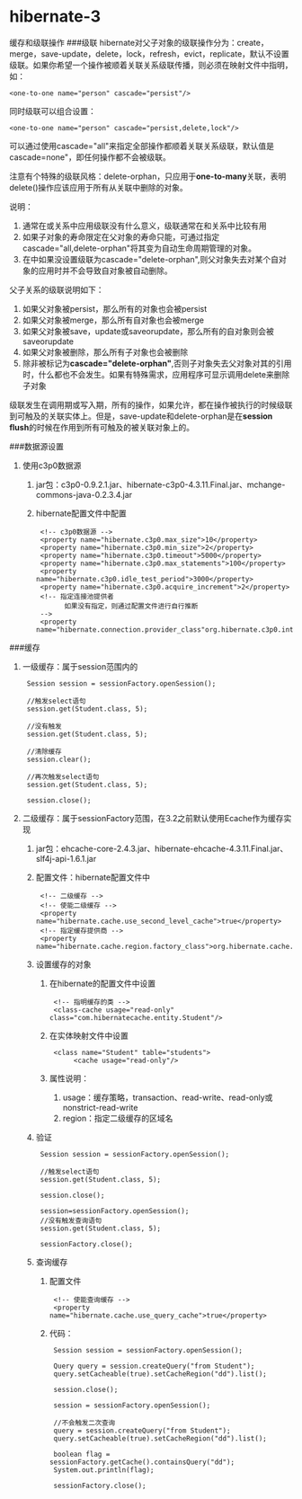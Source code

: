 # hibernate-3
缓存和级联操作
###级联
hibernate对父子对象的级联操作分为：create，merge，save-update，delete，lock，refresh，evict，replicate，默认不设置级联。如果你希望一个操作被顺着关联关系级联传播，则必须在映射文件中指明，如：

	<one-to-one name="person" cascade="persist"/>

同时级联可以组合设置：

	<one-to-one name="person" cascade="persist,delete,lock"/>

可以通过使用cascade="all"来指定全部操作都顺着关联关系级联，默认值是cascade=none"，即任何操作都不会被级联。

注意有个特殊的级联风格：delete-orphan，只应用于**one-to-many**关联，表明delete()操作应该应用于所有从关联中删除的对象。

说明：

1. 通常在<mang-to-one>或<many-to-many>关系中应用级联没有什么意义，级联通常在<one-to-one>和<one-to-mang>关系中比较有用
2. 如果子对象的寿命限定在父对象的寿命只能，可通过指定cascade="all,delete-orphan"将其变为自动生命周期管理的对象。
3. 在<one-to-many>中如果没设置级联为cascade="delete-orphan",则父对象失去对某个自对象的应用时并不会导致自对象被自动删除。

父子关系的级联说明如下：

1. 如果父对象被persist，那么所有的对象也会被persist
2. 如果父对象被merge，那么所有自对象也会被merge
3. 如果父对象被save，update或saveorupdate，那么所有的自对象则会被saveorupdate
4. 如果父对象被删除，那么所有子对象也会被删除
5. 除非被标记为**cascade="delete-orphan"**,否则子对象失去父对象对其的引用时，什么都也不会发生。如果有特殊需求，应用程序可显示调用delete来删除子对象 

级联发生在调用期或写入期，所有的操作，如果允许，都在操作被执行的时候级联到可触及的关联实体上。但是，save-update和delete-orphan是在**session flush**的时候在作用到所有可触及的被关联对象上的。

###数据源设置
1. 使用c3p0数据源
	1. jar包：c3p0-0.9.2.1.jar、hibernate-c3p0-4.3.11.Final.jar、mchange-commons-java-0.2.3.4.jar
	2. hibernate配置文件中配置

			<!-- c3p0数据源 -->
	        <property name="hibernate.c3p0.max_size">10</property>
	        <property name="hibernate.c3p0.min_size">2</property>
	        <property name="hibernate.c3p0.timeout">5000</property>
	        <property name="hibernate.c3p0.max_statements">100</property>
	        <property name="hibernate.c3p0.idle_test_period">3000</property>
	        <property name="hibernate.c3p0.acquire_increment">2</property>
	        <!-- 指定连接池提供者 
	        	  如果没有指定，则通过配置文件进行自行推断
	        -->
	        <property name="hibernate.connection.provider_class"org.hibernate.c3p0.internal.C3P0ConnectionProvider</property>
###缓存
1. 一级缓存：属于session范围内的

		Session session = sessionFactory.openSession();
		
		//触发select语句
		session.get(Student.class, 5);
		
		//没有触发
		session.get(Student.class, 5);

		//清除缓存
		session.clear();
		
		//再次触发select语句
		session.get(Student.class, 5);
		
		session.close();
2. 二级缓存：属于sessionFactory范围，在3.2之前默认使用Ecache作为缓存实现
	1. jar包：ehcache-core-2.4.3.jar、hibernate-ehcache-4.3.11.Final.jar、slf4j-api-1.6.1.jar
	2. 配置文件：hibernate配置文件中

			<!-- 二级缓存 -->
	        <!-- 使能二级缓存 -->
			<property name="hibernate.cache.use_second_level_cache">true</property>
			<!-- 指定缓存提供商 -->
			<property name="hibernate.cache.region.factory_class">org.hibernate.cache.ehcache.EhCacheRegionFactory</property>
	3. 设置缓存的对象
		1. 在hibernate的配置文件中设置
			
				<!-- 指明缓存的类 -->
				<class-cache usage="read-only" class="com.hibernatecache.entity.Student"/>
		2. 在实体映射文件中设置
		
				<class name="Student" table="students">
       				 <cache usage="read-only"/>
		3. 属性说明：
			1. usage：缓存策略，transaction、read-write、read-only或nonstrict-read-write
			2. region：指定二级缓存的区域名
	3. 验证

			Session session = sessionFactory.openSession();
			
			//触发select语句
			session.get(Student.class, 5);
			
			session.close();
			
			session=sessionFactory.openSession();
			//没有触发查询语句
			session.get(Student.class, 5);
			
			sessionFactory.close();
	4. 查询缓存
		1. 配置文件

				<!-- 使能查询缓存 -->
				<property name="hibernate.cache.use_query_cache">true</property>
		2. 代码：
				
				Session session = sessionFactory.openSession();

				Query query = session.createQuery("from Student");
				query.setCacheable(true).setCacheRegion("dd").list();
		
				session.close();
		
				session = sessionFactory.openSession();
		
				//不会触发二次查询
				query = session.createQuery("from Student");
				query.setCacheable(true).setCacheRegion("dd").list();
		
				boolean flag = sessionFactory.getCache().containsQuery("dd");
				System.out.println(flag);
		
				sessionFactory.close();
